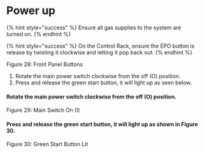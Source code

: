 # Power up

{% hint style="success" %}
Ensure all gas supplies to the system are turned on.
{% endhint %}

{% hint style="success" %}
On the Control Rack, ensure the EPO button is release by twisting it clockwise and letting it pop back out.
{% endhint %}

Figure 28: Front Panel Buttons

1. Rotate the main power switch clockwise from the off (O) position.
2. Press and release the green start button, it will light up as seen below.



#### Rotate the main power switch clockwise from the off (O) position.

Figure 29: Main Switch On (I)

#### Press and release the green start button, it will light up as shown in **Figure 30**.

Figure 30: Green Start Button Lit
